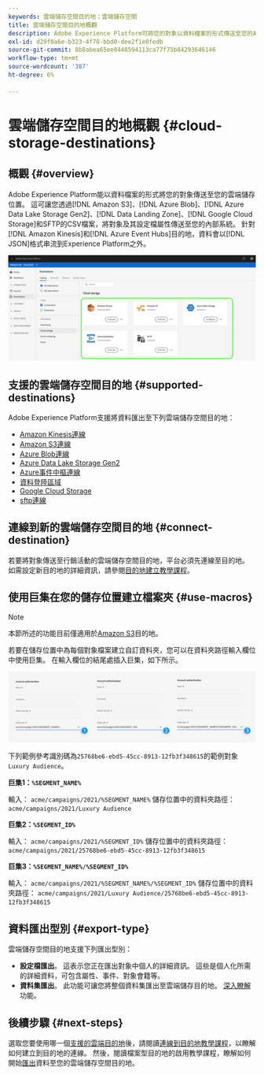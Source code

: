 ```yaml
---
keywords: 雲端儲存空間目的地；雲端儲存空間
title: 雲端儲存空間目的地概觀
description: Adobe Experience Platform可將您的對象以資料檔案的形式傳送至您的Amazon S3、AWS Kinesis、Azure事件中樞或SFTP雲端儲存位置。
exl-id: d29f0a6e-b323-4f78-bbd0-dee2f1e0fedb
source-git-commit: 8b8abea65ee0448594113ca77f75b84293646146
workflow-type: tm+mt
source-wordcount: '387'
ht-degree: 6%

---
```


# 雲端儲存空間目的地概觀 {#cloud-storage-destinations}

## 概觀 {#overview}

Adobe Experience Platform能以資料檔案的形式將您的對象傳送至您的雲端儲存位置。 這可讓您透過[!DNL Amazon S3]、[!DNL Azure Blob]、[!DNL Azure Data Lake Storage Gen2]、[!DNL Data Landing Zone]、[!DNL Google Cloud Storage]和SFTP的CSV檔案，將對象及其設定檔屬性傳送至您的內部系統。 針對[!DNL Amazon Kinesis]和[!DNL Azure Event Hubs]目的地，資料會以[!DNL JSON]格式串流到Experience Platform之外。

![Adobe雲端儲存空間目的地](../../assets/catalog/cloud-storage/cloud-storage-destinations.png)

## 支援的雲端儲存空間目的地 {#supported-destinations}

Adobe Experience Platform支援將資料匯出至下列雲端儲存空間目的地：

* [Amazon Kinesis連線](amazon-kinesis.md)
* [Amazon S3連線](amazon-s3.md)
* [Azure Blob連線](azure-blob.md)
* [Azure Data Lake Storage Gen2](adls-gen2.md)
* [Azure事件中樞連線](azure-event-hubs.md)
* [資料登陸區域](data-landing-zone.md)
* [Google Cloud Storage](google-cloud-storage.md)
* [sftp連線](sftp.md)

## 連線到新的雲端儲存空間目的地 {#connect-destination}

若要將對象傳送至行銷活動的雲端儲存空間目的地，平台必須先連線至目的地。 如需設定新目的地的詳細資訊，請參閱[目的地建立教學課程](../../ui/connect-destination.md)。


## 使用巨集在您的儲存位置建立檔案夾 {#use-macros}

>[!NOTE]
>
> 本節所述的功能目前僅適用於[Amazon S3](amazon-s3.md)目的地。

若要在儲存位置中為每個對象檔案建立自訂資料夾，您可以在資料夾路徑輸入欄位中使用巨集。 在輸入欄位的結尾處插入巨集，如下所示。

![如何使用巨集在您的儲存空間中建立資料夾](../../assets/catalog/cloud-storage/workflow/macros-folder-path.png)

下列範例參考識別碼為`25768be6-ebd5-45cc-8913-12fb3f348615`的範例對象`Luxury Audience`。

**巨集1：`%SEGMENT_NAME%`**

輸入： `acme/campaigns/2021/%SEGMENT_NAME%`
儲存位置中的資料夾路徑： `acme/campaigns/2021/Luxury Audience`

**巨集2：`%SEGMENT_ID%`**

輸入： `acme/campaigns/2021/%SEGMENT_ID%`
儲存位置中的資料夾路徑： `acme/campaigns/2021/25768be6-ebd5-45cc-8913-12fb3f348615`

**巨集3：`%SEGMENT_NAME%/%SEGMENT_ID%`**

輸入： `acme/campaigns/2021/%SEGMENT_NAME%/%SEGMENT_ID%`
儲存位置中的資料夾路徑： `acme/campaigns/2021/Luxury Audience/25768be6-ebd5-45cc-8913-12fb3f348615`

## 資料匯出型別 {#export-type}

雲端儲存空間目的地支援下列匯出型別：
* **設定檔匯出**。 這表示您正在匯出對象中個人的詳細資訊。 這些是個人化所需的詳細資料，可包含屬性、事件、對象會籍等。
* **資料集匯出**。 此功能可讓您將整個資料集匯出至雲端儲存目的地。 [深入瞭解](/help/destinations/ui/export-datasets.md)功能。

## 後續步驟 {#next-steps}

選取您要使用哪一個[支援的雲端目的地](#supported-destinations)後，請閱讀[連線到目的地教學課程](/help/destinations/ui/connect-destination.md)，以瞭解如何建立到目的地的連線。 然後，閱讀檔案型目的地的啟用教學課程，瞭解如何開始[匯出](/help/destinations/ui/activate-batch-profile-destinations.md)資料至您的雲端儲存空間目的地。
